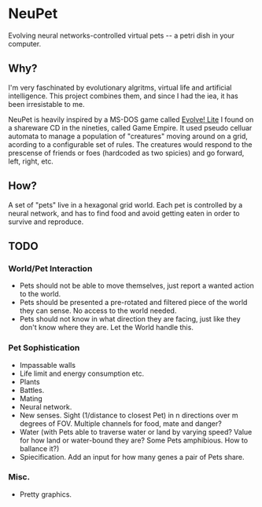 NeuPet
======

Evolving neural networks-controlled virtual pets -- a petri dish in your computer.

Why?
----

I'm very faschinated by evolutionary algritms, virtual life and artificial intelligence. This project combines them, and since I had the iea, it has been irresistable to me.

NeuPet is heavily inspired by a MS-DOS game called [Evolve! Lite](http://www.youtube.com/watch?v=kPQBexmrvEQ) I found on a shareware CD in the nineties, called Game Empire. It used pseudo celluar automata to manage a population of "creatures" moving around on a grid, acording to a configurable set of rules. The creatures would respond to the prescense of friends or foes (hardcoded as two spicies) and go forward, left, right, etc.

How?
----

A set of "pets" live in a hexagonal grid world. Each pet is controlled by a neural network, and has to find food and avoid getting eaten in order to survive and reproduce.


TODO
----

### World/Pet Interaction

* Pets should not be able to move themselves, just report a wanted action to the world.
* Pets should be presented a pre-rotated and filtered piece of the world they can sense. No access to the world needed.
* Pets should not know in what direction they are facing, just like they don't know where they are. Let the World handle this.

### Pet Sophistication

* Impassable walls
* Life limit and energy consumption etc.
* Plants
* Battles.
* Mating
* Neural network.
* New senses. Sight (1/distance to closest Pet) in n directions over m degrees of FOV. Multiple channels for food, mate and danger?
* Water (with Pets able to traverse water or land by varying speed? Value for how land or water-bound they are? Some Pets amphibious. How to ballance it?)
* Spiecification. Add an input for how many genes a pair of Pets share.

### Misc.

* Pretty graphics.